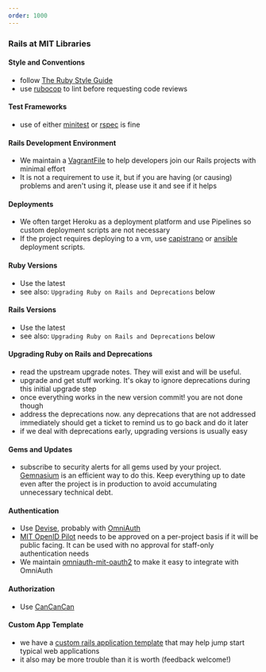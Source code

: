 ```yaml
---
order: 1000
---
```

### Rails at MIT Libraries

#### Style and Conventions
- follow [The Ruby Style Guide](https://github.com/bbatsov/ruby-style-guide)
- use [rubocop](https://github.com/bbatsov/rubocop) to lint before requesting
  code reviews

#### Test Frameworks
- use of either [minitest](https://github.com/seattlerb/minitest) or
  [rspec](https://github.com/rspec/rspec-rails) is fine

#### Rails Development Environment
- We maintain a [VagrantFile](https://github.com/JPrevost/mit_vagrant_rails) to
  help developers join our Rails projects with minimal effort
- It is not a requirement to use it, but if you are having (or causing)
  problems and aren't using it, please use it and see if it helps

#### Deployments
- We often target Heroku as a deployment platform and use Pipelines so custom
  deployment scripts are not necessary
- If the project requires deploying to a vm, use
  [capistrano](https://github.com/capistrano/capistrano) or
  [ansible](https://www.ansible.com) deployment scripts.

#### Ruby Versions
- Use the latest
- see also: `Upgrading Ruby on Rails and Deprecations` below

#### Rails Versions
- Use the latest
- see also: `Upgrading Ruby on Rails and Deprecations` below

#### Upgrading Ruby on Rails and Deprecations
- read the upstream upgrade notes. They will exist and will be useful.
- upgrade and get stuff working. It's okay to ignore deprecations during this
  initial upgrade step
- once everything works in the new version commit! you are not done though
- address the deprecations now. any deprecations that are not addressed
  immediately should get a ticket to remind us to go back and do it later
- if we deal with deprecations early, upgrading versions is usually easy

#### Gems and Updates
- subscribe to security alerts for all gems used by your project.
  [Gemnasium](https://gemnasium.com) is an efficient way to do this. Keep
  everything up to date even after the project is in production to avoid
  accumulating unnecessary technical debt.

#### Authentication
- Use [Devise](https://github.com/plataformatec/devise), probably with
  [OmniAuth](https://github.com/omniauth/omniauth)
- [MIT OpenID Pilot](https://oidc.mit.edu) needs to be approved on a per-project
  basis if it will be public facing. It can be used with no approval for staff-only authentication needs
- We maintain [omniauth-mit-oauth2](https://github.com/MITLibraries/omniauth-mit-oauth2)
  to make it easy to integrate with OmniAuth

#### Authorization
- Use [CanCanCan](https://github.com/CanCanCommunity/cancancan)

#### Custom App Template
- we have a
  [custom rails application template](https://github.com/MITLibraries/rails_template)
  that may help jump start typical web applications
- it also may be more trouble than it is worth (feedback welcome!)
